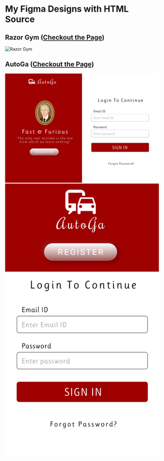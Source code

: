 # My Figma Designs with HTML Source

## Razor Gym ([Checkout the Page](https://softon.github.io/designs/razor_gym/))
![Razor Gym](./razor_gym/design.svg)

## AutoGa ([Checkout the Page](https://softon.github.io/designs/autoga/))
![AutoGa](./autoga/design.svg)
![AutoGa Mobile](./autoga/design2.svg)
